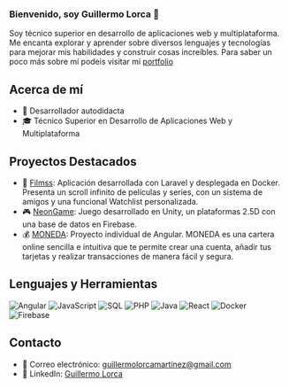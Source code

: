 ### Bienvenido, soy Guillermo Lorca 👋

Soy técnico superior en desarrollo de aplicaciones web y multiplataforma. Me encanta explorar y aprender sobre diversos lenguajes y tecnologías para mejorar mis habilidades y construir cosas increíbles. Para saber un poco más sobre mí podeis visitar mi [portfolio](https://guillermolorca.es)

## Acerca de mí
- 🚀 Desarrollador autodidacta
- 🎓 Técnico Superior en Desarrollo de Aplicaciones Web y Multiplataforma

## Proyectos Destacados
- 🎥 [Filmss](https://github.com/lorca03/TFG-Guillermo_Lorca): Aplicación desarrollada con Laravel y desplegada en Docker. Presenta un scroll infinito de películas y series, con un sistema de amigos y una funcional Watchlist personalizada.
- 🎮 [NeonGame](https://github.com/lorca03/GameUnity/tree/main/Game1): Juego desarrollado en Unity, un plataformas 2.5D con una base de datos en Firebase.
- 💰 [MONEDA](https://github.com/lorca03/DIW_Proyecto_IONIC): Proyecto individual de Angular. MONEDA es una cartera online sencilla e intuitiva que te permite crear una cuenta, añadir tus tarjetas y realizar transacciones de manera fácil y segura.

## Lenguajes y Herramientas
![Angular](https://img.shields.io/badge/-Angular-DD0031?style=for-the-badge&logo=angular&logoColor=white)
![JavaScript](https://img.shields.io/badge/-JavaScript-F7DF1E?style=for-the-badge&logo=javascript&logoColor=black)
![SQL](https://img.shields.io/badge/-SQL-4479A1?style=for-the-badge&logo=sql&logoColor=white)
![PHP](https://img.shields.io/badge/-PHP-777BB4?style=for-the-badge&logo=php&logoColor=white)
![Java](https://img.shields.io/badge/-Java-007396?style=for-the-badge&logo=java&logoColor=white)
![React](https://img.shields.io/badge/-React-61DAFB?style=for-the-badge&logo=react&logoColor=black)
![Docker](https://img.shields.io/badge/-Docker-2496ED?style=for-the-badge&logo=docker&logoColor=white)
![Firebase](https://img.shields.io/badge/-Firebase-FFCA28?style=for-the-badge&logo=firebase&logoColor=black)

## Contacto
- 📧 Correo electrónico: guillermolorcamartinez@gmail.com
- 💼 LinkedIn: [Guillermo Lorca](https://linkedin.com/in/guillermo-lorca)
